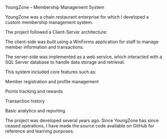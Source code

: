YoungZone – Membership Management System

YoungZone was a chain restaurant enterprise for which I developed a custom membership management system.

The project followed a Client-Server architecture:

The client-side was built using a WinForms application for staff to manage member information and transactions.

The server-side was implemented as a web service, which interacted with a SQL Server database to handle data storage and retrieval.

This system included core features such as:

Member registration and profile management

Points tracking and rewards

Transaction history

Basic analytics and reporting

The project was developed several years ago. Since YoungZone has since ceased operations, I have made the source code available on GitHub for reference and learning purposes.

